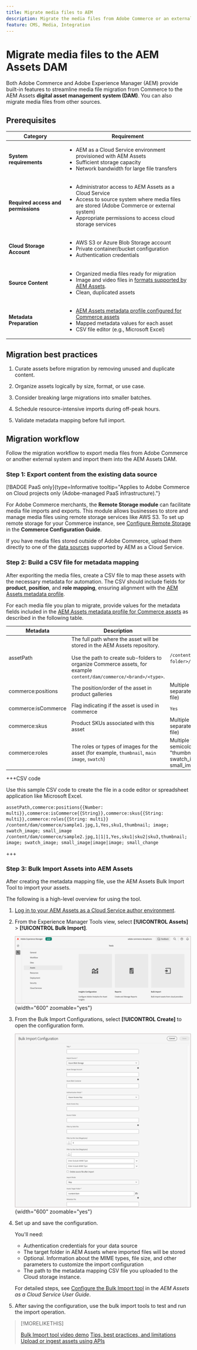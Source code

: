 ```yaml
---
title: Migrate media files to AEM
description: Migrate the media files from Adobe Commerce or an external source into the AEM Assets DAM.
feature: CMS, Media, Integration
---
```


# Migrate media files to the AEM Assets DAM

 Both Adobe Commerce and Adobe Experience Manager (AEM) provide built-in features to streamline media file migration from Commerce to the AEM Assets **digital asset management system (DAM)**. You can also migrate media files from other sources.

## Prerequisites

| Category | Requirement |
|----------|-------------|
| **System requirements** | <ul><li>AEM as a Cloud Service environment provisioned with AEM Assets</li><li>Sufficient storage capacity</li><li>Network bandwidth for large file transfers</li></ul> |
| **Required access and permissions** | <ul><li>Administrator access to AEM Assets as a Cloud Service</li><li>Access to source system where media files are stored (Adobe Commerce or external system)</li><li>Appropriate permissions to access cloud storage services</li></ul> |
| **Cloud Storage Account** | <ul><li>AWS S3 or Azure Blob Storage account</li><li>Private container/bucket configuration</li><li>Authentication credentials</li></ul> |
| **Source Content** | <ul><li>Organized media files ready for migration</li><li>Image and video files in <a href="https://experienceleague.adobe.com/en/docs/experience-manager-cloud-service/content/assets/file-format-support#image-formats">formats supported by AEM Assets</a>.</li><li>Clean, duplicated assets</li></li> |
| **Metadata Preparation** | <ul><li><a href="https://experienceleague.adobe.com/en/docs/commerce-admin/content-design/aem-asset-management/getting-started/aem-assets-configure-aem">AEM Assets metadata profile configured for Commerce assets</a></li><li>Mapped metadata values for each asset</li><li>CSV file editor (e.g., Microsoft Excel)</li></ul> |

## Migration best practices

1. Curate assets before migration by removing unused and duplicate content.

1. Organize assets logically by size, format, or use case.

1. Consider breaking large migrations into smaller batches.

1. Schedule resource-intensive imports during off-peak hours.

1. Validate metadata mapping before full import.

## Migration workflow

Follow the migration workflow to export media files from Adobe Commerce or another external system and import them into the AEM Assets DAM.

### Step 1: Export content from the existing data source 

[!BADGE PaaS only]{type=Informative tooltip="Applies to Adobe Commerce on Cloud projects only (Adobe-managed PaaS infrastructure)."}

For Adobe Commerce merchants, the **Remote Storage module** can facilitate media file imports and exports. This module allows businesses to store and manage media files using remote storage services like AWS S3. To set up remote storage for your Commerce instance, see [Configure Remote Storage](https://experienceleague.adobe.com/en/docs/commerce-operations/configuration-guide/storage/remote-storage/remote-storage-aws-s3) in the **Commerce Configuration Guide**.

If you have media files stored outside of Adobe Commerce, upload them directly to one of the [data sources](https://experienceleague.adobe.com/en/docs/experience-manager-cloud-service/content/assets/assets-view/bulk-import-assets-view#prerequisites) supported by AEM as a Cloud Service.

### Step 2: Build a CSV file for metadata mapping

After exporiting the media files, create a CSV file to map these assets with the necessary metadata for automation. The CSV should include fields for **product**, **position**, and **role mapping**, ensuring alignment with the [AEM Assets metadata profile](configure-aem.md#configure-a-metadata-profile).

For each media file you plan to migrate, provide values for the metadata fields included in the [AEM Assets metadata profile for Commerce assets](configure-aem.md) as described in the following table.

| Metadata | Description | Value |
|-------|-------------|--------|
| assetPath | The full path where the asset will be stored in the AEM Assets repository.<br><br>Use the path to create sub-folders to organize Commerce assets, for example `content/dam/commerce/<brand>/<type>`. | `/content/dam/commerce/<sub-folder>/..<filename>` |
| commerce:positions | The position/order of the asset in product galleries | Multiple numeric values separated by pipe (see csv file) |
| commerce:isCommerce | Flag indicating if the asset is used in commerce | `Yes` |
| commerce:skus | Product SKUs associated with this asset | Multiple string values separated by pipe (see csv file) |
| commerce:roles | The roles or types of images for the asset (for example, `thumbnail`, `main image`, `swatch`) | Multiple values separated by semicolons (for example, "thumbnail; image; swatch_image; small_image") |

+++CSV code

Use this sample CSV code to create the file in a code editor or spreadsheet application like Microsoft Excel.

```csv
assetPath,commerce:positions{{Number: multi}},commerce:isCommerce{{String}},commerce:skus{{String: multi}},commerce:roles{{String: multi}}
/content/dam/commerce/sample1.jpg,1,Yes,sku1,thumbnail; image; swatch_image; small_image
/content/dam/commerce/sample2.jpg,1|1|1,Yes,sku1|sku2|sku3,thumbnail; image; swatch_image; small_image|image|image; small_change
```

+++

### Step 3: Bulk Import Assets into AEM Assets

After creating the metadata mapping file, use the AEM Assets Bulk Import Tool to import your assets.

The following is a high-level overview for using the tool.

1. [Log in to your AEM Assets as a Cloud Service author environment](https://experienceleague.adobe.com/en/docs/experience-manager-cloud-service/content/onboarding/journey/aem-users#login-aem).

1. From the Experience Manager Tools view, select **[!UICONTROL Assets]** > **[!UICONTROL Bulk Import]**.

   ![AEM Assets authoring](../assets/aem-assets-bulk-import-selection.png){width="600" zoomable="yes"}

1. From the Bulk Import Configurations, select **[!UICONTROL Create]** to open the configuration form.

   ![AEM Assets authoring](../assets/aem-assets-bulk-import-configuration.png){width="600" zoomable="yes"}

1. Set up and save the configuration.

   You'll need:

   * Authentication credentials for your data source
   * The target folder in AEM Assets where imported files will be stored
   * Optional. Information about the MIME types, file size, and other parameters to customize the import configuration
   * The path to the metadata mapping CSV file you uploaded to the Cloud storage instance.

   For detailed steps, see [Configure the Bulk Import tool](https://experienceleague.adobe.com/en/docs/experience-manager-cloud-service/content/assets/manage/add-assets#configure-bulk-ingestor-tool) in the *AEM Assets as a Cloud Service User Guide*.

1. After saving the configuration, use the bulk import tools to test and run the import operation.

>[!MORELIKETHIS]
>
> [Bulk Import tool video demo](https://experienceleague.adobe.com/en/docs/experience-manager-cloud-service/content/assets/manage/add-assets#asset-bulk-ingestor)
> [Tips, best practices, and limitations](https://experienceleague.adobe.com/en/docs/experience-manager-cloud-service/content/assets/manage/add-assets#tips-limitations)
> [Upload or ingest assets using APIs](https://experienceleague.adobe.com/en/docs/experience-manager-cloud-service/content/assets/admin/developer-reference-material-apis#asset-upload)
